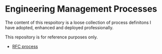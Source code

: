 # Engineering Management Processes

The content of this respoitory is a loose collection of process definitons I have adopted, enhanced and deployed professionally.

This repository is for reference purposes only.

* [RFC process](./rfcs/README.md)
